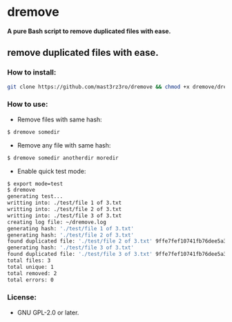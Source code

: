 # dremove

**A pure Bash script to remove duplicated files with ease.**

## remove duplicated files with ease.

### How to install:

```Bash
git clone https://github.com/mast3rz3ro/dremove && chmod +x dremove/dremove.sh && cp dremove/dremove.sh "$PREFIX/bin/dremove"
```

### How to use:

* Remove files with same hash:
```Bash
$ dremove somedir
```

* Remove any file with same hash:
```Bash
$ dremove somedir anotherdir moredir
```

* Enable quick test mode:
```Bash
$ export mode=test
$ dremove
generating test...
writting into: ./test/file 1 of 3.txt
writting into: ./test/file 2 of 3.txt
writting into: ./test/file 3 of 3.txt
creating log file: ~/dremove.log
generating hash: './test/file 1 of 3.txt'
generating hash: './test/file 2 of 3.txt'
found duplicated file: './test/file 2 of 3.txt' 9ffe7fef10741fb76dee5a345efc70b5
generating hash: './test/file 3 of 3.txt'
found duplicated file: './test/file 3 of 3.txt' 9ffe7fef10741fb76dee5a345efc70b5
total files: 3
total unique: 1
total removed: 2
total errors: 0
```


### License:

* GNU GPL-2.0 or later.


